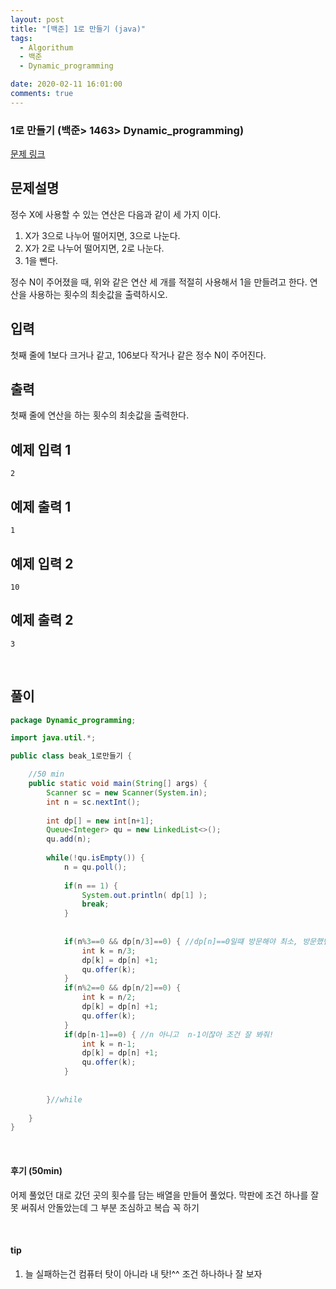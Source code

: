 ```yaml
---
layout: post
title: "[백준] 1로 만들기 (java)"
tags:
  - Algorithum
  - 백준
  - Dynamic_programming

date: 2020-02-11 16:01:00
comments: true
---
```




###   1로 만들기 (백준> 1463> Dynamic_programming)

[문제 링크](https://www.acmicpc.net/problem/1463 )

## 문제설명

정수 X에 사용할 수 있는 연산은 다음과 같이 세 가지 이다.

1. X가 3으로 나누어 떨어지면, 3으로 나눈다.
2. X가 2로 나누어 떨어지면, 2로 나눈다.
3. 1을 뺀다.

정수 N이 주어졌을 때, 위와 같은 연산 세 개를 적절히 사용해서 1을 만들려고 한다. 연산을 사용하는 횟수의 최솟값을 출력하시오.

## 입력

첫째 줄에 1보다 크거나 같고, 106보다 작거나 같은 정수 N이 주어진다.

## 출력

첫째 줄에 연산을 하는 횟수의 최솟값을 출력한다.

## 예제 입력 1

```
2
```

## 예제 출력 1

```
1
```

## 예제 입력 2

```
10
```

## 예제 출력 2

```
3
```

<br>

## 풀이

```java
package Dynamic_programming;

import java.util.*;

public class beak_1로만들기 {

	//50 min
	public static void main(String[] args) {
		Scanner sc = new Scanner(System.in);
		int n = sc.nextInt();
		
		int dp[] = new int[n+1];
		Queue<Integer> qu = new LinkedList<>();
		qu.add(n);
		
		while(!qu.isEmpty()) {
			n = qu.poll();
			
			if(n == 1) {
				System.out.println( dp[1] );
				break;
			}
			
			
			if(n%3==0 && dp[n/3]==0) { //dp[n]==0일떄 방문해야 최소, 방문했던곳은 안간다 -> n은 이미 방문했던 곳이라 값이 있고 n/2, n/3을 확인해야한
				int k = n/3;
				dp[k] = dp[n] +1;
				qu.offer(k);
			}
			if(n%2==0 && dp[n/2]==0) {
				int k = n/2;
				dp[k] = dp[n] +1;
				qu.offer(k);
			}
			if(dp[n-1]==0) { //n 아니고  n-1이잖아 조건 잘 봐줘!
				int k = n-1;
				dp[k] = dp[n] +1;
				qu.offer(k);
			}
			
			
		}//while
		
	}
}

```

<br>

#### 후기 (50min)

어제 풀었던 대로 갔던 곳의 횟수를 담는 배열을 만들어 풀었다. 막판에 조건 하나를 잘못 써줘서 안돌았는데 그 부분 조심하고 복습 꼭 하기

<br>

#### tip

1. 늘 실패하는건 컴퓨터 탓이 아니라 내 탓!^^ 조건 하나하나 잘 보자

<br>